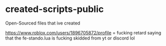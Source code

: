 # created-scripts-public
Open-Sourced files that ive created

https://www.roblox.com/users/1896705872/profile = fucking retard saying that the fe-stando.lua is fucking skidded from yt or discord lol
